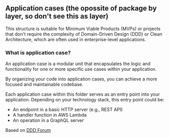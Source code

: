 ## Application cases (the opossite of package by layer, so don't see this as layer)

This structure is suitable for Minimum Viable Products (MVPs) or projects that don't require the complexity of Domain-Driven Design (DDD) or Clean Architecture, which are often used in enterprise-level applications.

### What is application case?
An application case is a modular unit that encapsulates the logic and functionality for one or more specific use cases within your application.

By organizing your code into application cases, you can achieve a more focused and maintainable codebase.

Each application case within this folder serves as an entry point into your application. Depending on your technology stack, this entry point could be:
* An endpoint in a basic HTTP server (e.g., REST API)
* A handler function in AWS Lambda
* An operation in a GraphQL server

Based on [DDD Forum](https://github.com/stemmlerjs/ddd-forum/tree/master/src/modules/users/useCases)
